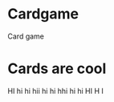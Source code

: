 # Cardgame
Card game
# Cards are cool

<html>

  <script src="main (33).py"></script>
</html>


HI hi hi hii hi hi hhi hi hi HI H I
